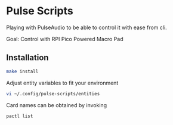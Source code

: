 # Pulse Scripts

Playing with PulseAudio to be able to control it with ease from cli.  

Goal: Control with RPI Pico Powered Macro Pad


## Installation
```bash
make install
```
Adjust entity variables to fit your environment
```bash
vi ~/.config/pulse-scripts/entities
```

Card names can be obtained by invoking
```
pactl list
```
